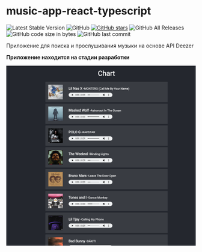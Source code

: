 # music-app-react-typescript   
![Latest Stable Version](https://img.shields.io/github/release/NataliShip/music-app-react-typescript.svg) ![GitHub](https://img.shields.io/github/license/NataliShip/music-app-react-typescript.svg) [![GitHub stars](https://img.shields.io/github/stars/NataliShip/music-app-react-typescript.svg)](https://github.com/NataliShip/music-app-react-typescript/stargazers) ![GitHub All Releases](https://img.shields.io/github/downloads/NataliShip/music-app-react-typescript/total.svg)  ![GitHub code size in bytes](https://img.shields.io/github/languages/code-size/NataliShip/music-app-react-typescript.svg) ![GitHub last commit](https://img.shields.io/github/last-commit/NataliShip/music-app-react-typescript.svg)


Приложение для поиска и прослушивания музыки на основе API Deezer

**Приложение находится на стадии разработки**

![preview](https://raw.githubusercontent.com/NataliShip/music-app-react-typescript/master/public/preview.png)
